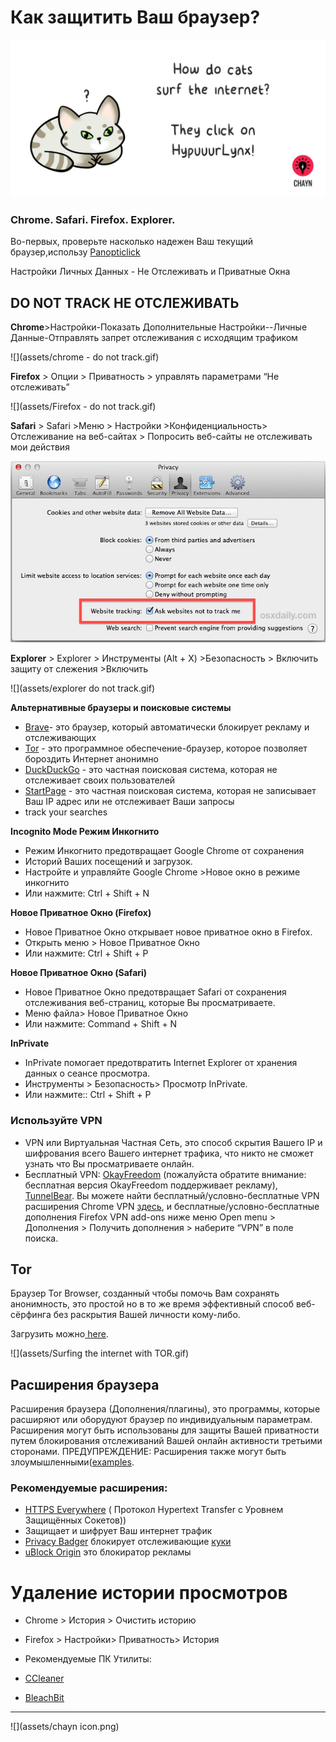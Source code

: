 # Как защитить Ваш браузер?

![](assets/HypuuurLynx.gif)

### Chrome. Safari. Firefox. Explorer.

Во-первых, проверьте насколько надежен Ваш текущий браузер,использу [Panopticlick](https://panopticlick.eff.org)

Настройки Личных Данных - Не Отслеживать и Приватные Окна

## DO NOT TRACK НЕ ОТСЛЕЖИВАТЬ

**Chrome**&gt;Настройки-Показать Дополнительные Настройки--Личные Данные-Отправлять запрет отслеживания с исходящим трафиком

![](assets/chrome - do not track.gif)

**Firefox** &gt; Опции &gt; Приватность &gt; управлять параметрами “Не отслеживать”

![](assets/Firefox - do not track.gif)

**Safari** &gt; Safari &gt;Меню &gt; Настройки &gt;Конфиденциальность&gt; Отслеживание на веб-сайтах &gt; Попросить веб-сайты не отслеживать мои действия

![](assets/do-not-track-safari.jpg)

**Explorer** &gt; Explorer &gt; Инструменты \(Alt + X\) &gt;Безопасность &gt; Включить защиту от слежения &gt;Включить

![](assets/explorer do not track.gif)

**Альтернативные браузеры и поисковые системы**

* [Brave](https://www.brave.com)- это браузер, который автоматически блокирует рекламу и отслеживающих
* [Tor](https://www.torproject.org/) - это программное обеспечение-браузер, которое позволяет бороздить Интернет анонимно
* [DuckDuckGo](https://duckduckgo.com/about) - это частная поисковая система, которая не отслеживает своих пользователей
* [StartPage](https://www.startpage.com/) - это частная поисковая система, которая не записывает Ваш IP  адрес или не отслеживает Ваши запросы
* track your searches

**Incognito Mode Режим Инкогнито**

* Режим Инкогнито предотвращает Google Chrome от сохранения 
* Историй Ваших посещений и загрузок.
* Настройте и управляйте Google Chrome &gt;Новое окно в режиме инкогнито
* Или нажмите: Ctrl + Shift + N

**Новое Приватное Окно \(Firefox\)**

* Новое Приватное Окно открывает новое  приватное окно в  Firefox.
* Открыть меню &gt; Новое Приватное Окно
* Или нажмите: Ctrl + Shift + P

**Новое Приватное Окно \(Safari\)**

* Новое Приватное Окно предотвращает Safari от сохранения отслеживания веб-страниц, которые Вы просматриваете.
* Меню файла&gt; Новое Приватное Окно
* Или нажмите: Command + Shift + N

**InPrivate**

* InPrivate помогает предотвратить Internet Explorer от хранения данных о сеансе просмотра.
* Инструменты &gt; Безопасность&gt; Просмотр InPrivate.
* Или нажмите:: Ctrl + Shift + P

### **Используйте VPN**

* VPN или Виртуальная Частная Сеть, это способ скрытия Вашего IP и шифрования всего Вашего интернет трафика, что никто не сможет узнать что Вы просматриваете онлайн.
* Бесплатный VPN: [OkayFreedom](http://www.okfreedom.com/en/) \(пожалуйста обратите внимание: бесплатная версия OkayFreedom поддерживает рекламу\), [TunnelBear](https://www.google.com/url?q=https://www.tunnelbear.com/).
   Вы можете найти бесплатный/условно-бесплатные VPN расширения Chrome VPN [здесь](https://chrome.google.com/webstore/search/VPN?_category=extensions), и бесплатные/условно-бесплатные дополнения Firefox VPN add-ons ниже меню Open menu &gt; Дополнения &gt; Получить дополнения &gt; наберите “VPN” в поле поиска.

## **Tor**

Браузер Tor Browser, созданный чтобы помочь Вам сохранять анонимность, это простой но в то же время эффективный способ  веб-сёрфинга без раскрытия Вашей личности кому-либо.

Загрузить можно[ here](https://www.torproject.org/projects/torbrowser.html).

![](assets/Surfing the internet with TOR.gif)

## Расширения браузера

Расширения браузера \(Дополнения/плагины\), это программы, которые расширяют или оборудуют браузер  по индивидуальным параметрам.  Расширения могут быть использованы для защиты Вашей приватности путем блокирования отслеживаний Вашей онлайн активности  третьими сторонами.   ПРЕДУПРЕЖДЕНИЕ: Расширения также могут быть злоумышленными\([examples](http://www.makeuseof.com/tag/x-malicious-browser-extensions-help-hackers-target-victims).

### Рекомендуемые расширения:

* [HTTPS Everywhere](https://www.google.com/url?q=https://www.eff.org/https-everywhere&sa=D&ust=1478912695312000&usg=AFQjCNEBvYCAfkFF8TJ1eRyHbiH69J2OFw) \( Протокол Hypertext Transfer с Уровнем Защищённых Сокетов\)\)
* Защищает и шифрует Ваш интернет трафик
* [Privacy Badger](https://www.eff.org/privacybadger) блокирует отслеживающие [куки](https://en.wikipedia.org/wiki/HTTP_cookie)
* [uBlock Origin](https://www.ublock.org) это блокиратор  рекламы

# Удаление истории просмотров

* Chrome &gt; История &gt; Очистить историю
* Firefox &gt; Настройки&gt; Приватность&gt; История
* Рекомендуемые ПК Утилиты:

* [CCleaner](http://www.piriform.com/ccleaner)

* [BleachBit](http://www.bleachbit.org/)

---

![](assets/chayn icon.png)

